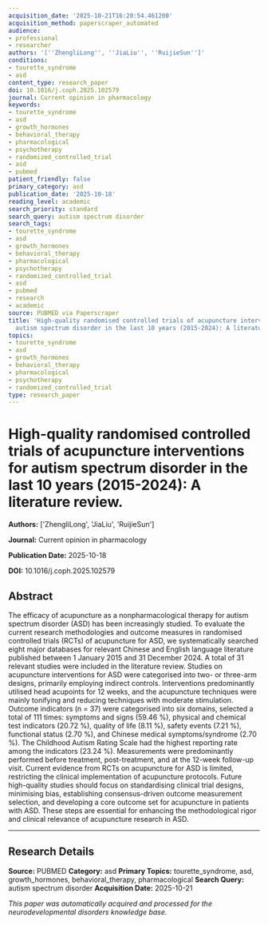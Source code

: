 ```yaml
---
acquisition_date: '2025-10-21T16:20:54.461200'
acquisition_method: paperscraper_automated
audience:
- professional
- researcher
authors: '[''ZhengliLong'', ''JiaLiu'', ''RuijieSun'']'
conditions:
- tourette_syndrome
- asd
content_type: research_paper
doi: 10.1016/j.coph.2025.102579
journal: Current opinion in pharmacology
keywords:
- tourette_syndrome
- asd
- growth_hormones
- behavioral_therapy
- pharmacological
- psychotherapy
- randomized_controlled_trial
- asd
- pubmed
patient_friendly: false
primary_category: asd
publication_date: '2025-10-18'
reading_level: academic
search_priority: standard
search_query: autism spectrum disorder
search_tags:
- tourette_syndrome
- asd
- growth_hormones
- behavioral_therapy
- pharmacological
- psychotherapy
- randomized_controlled_trial
- asd
- pubmed
- research
- academic
source: PUBMED via Paperscraper
title: 'High-quality randomised controlled trials of acupuncture interventions for
  autism spectrum disorder in the last 10 years (2015-2024): A literature review.'
topics:
- tourette_syndrome
- asd
- growth_hormones
- behavioral_therapy
- pharmacological
- psychotherapy
- randomized_controlled_trial
type: research_paper
---
```


# High-quality randomised controlled trials of acupuncture interventions for autism spectrum disorder in the last 10 years (2015-2024): A literature review.

**Authors:** ['ZhengliLong', 'JiaLiu', 'RuijieSun']

**Journal:** Current opinion in pharmacology

**Publication Date:** 2025-10-18

**DOI:** 10.1016/j.coph.2025.102579

## Abstract

The efficacy of acupuncture as a nonpharmacological therapy for autism spectrum disorder (ASD) has been increasingly studied. To evaluate the current research methodologies and outcome measures in randomised controlled trials (RCTs) of acupuncture for ASD, we systematically searched eight major databases for relevant Chinese and English language literature published between 1 January 2015 and 31 December 2024. A total of 31 relevant studies were included in the literature review. Studies on acupuncture interventions for ASD were categorised into two- or three-arm designs, primarily employing indirect controls. Interventions predominantly utilised head acupoints for 12 weeks, and the acupuncture techniques were mainly tonifying and reducing techniques with moderate stimulation. Outcome indicators (n = 37) were categorised into six domains, selected a total of 111 times: symptoms and signs (59.46 %), physical and chemical test indicators (20.72 %), quality of life (8.11 %), safety events (7.21 %), functional status (2.70 %), and Chinese medical symptoms/syndrome (2.70 %). The Childhood Autism Rating Scale had the highest reporting rate among the indicators (23.24 %). Measurements were predominantly performed before treatment, post-treatment, and at the 12-week follow-up visit. Current evidence from RCTs on acupuncture for ASD is limited, restricting the clinical implementation of acupuncture protocols. Future high-quality studies should focus on standardising clinical trial designs, minimising bias, establishing consensus-driven outcome measurement selection, and developing a core outcome set for acupuncture in patients with ASD. These steps are essential for enhancing the methodological rigor and clinical relevance of acupuncture research in ASD.

---

## Research Details

**Source:** PUBMED
**Category:** asd
**Primary Topics:** tourette_syndrome, asd, growth_hormones, behavioral_therapy, pharmacological
**Search Query:** autism spectrum disorder
**Acquisition Date:** 2025-10-21

*This paper was automatically acquired and processed for the neurodevelopmental disorders knowledge base.*
